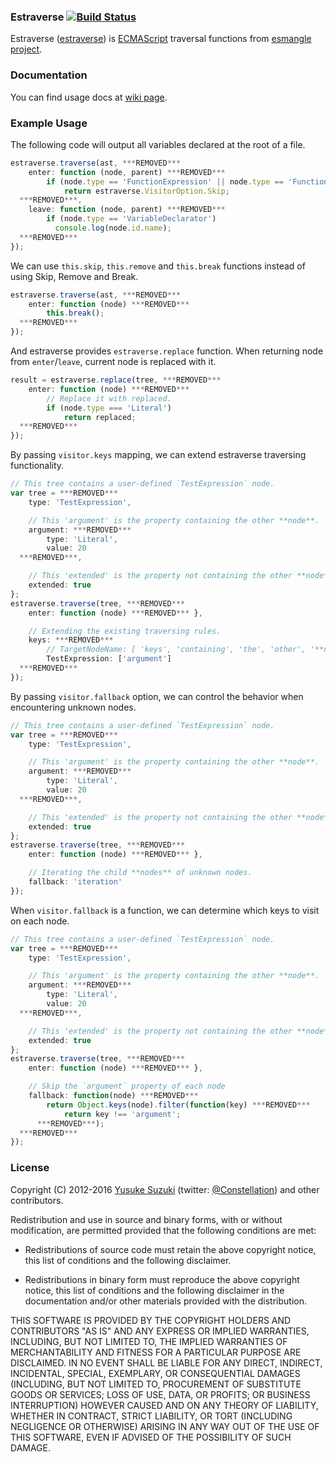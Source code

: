 ### Estraverse [![Build Status](https://secure.travis-ci.org/estools/estraverse.svg)](http://travis-ci.org/estools/estraverse)

Estraverse ([estraverse](http://github.com/estools/estraverse)) is
[ECMAScript](http://www.ecma-international.org/publications/standards/Ecma-262.htm)
traversal functions from [esmangle project](http://github.com/estools/esmangle).

### Documentation

You can find usage docs at [wiki page](https://github.com/estools/estraverse/wiki/Usage).

### Example Usage

The following code will output all variables declared at the root of a file.

```javascript
estraverse.traverse(ast, ***REMOVED***
    enter: function (node, parent) ***REMOVED***
        if (node.type == 'FunctionExpression' || node.type == 'FunctionDeclaration')
            return estraverse.VisitorOption.Skip;
  ***REMOVED***,
    leave: function (node, parent) ***REMOVED***
        if (node.type == 'VariableDeclarator')
          console.log(node.id.name);
  ***REMOVED***
});
```

We can use `this.skip`, `this.remove` and `this.break` functions instead of using Skip, Remove and Break.

```javascript
estraverse.traverse(ast, ***REMOVED***
    enter: function (node) ***REMOVED***
        this.break();
  ***REMOVED***
});
```

And estraverse provides `estraverse.replace` function. When returning node from `enter`/`leave`, current node is replaced with it.

```javascript
result = estraverse.replace(tree, ***REMOVED***
    enter: function (node) ***REMOVED***
        // Replace it with replaced.
        if (node.type === 'Literal')
            return replaced;
  ***REMOVED***
});
```

By passing `visitor.keys` mapping, we can extend estraverse traversing functionality.

```javascript
// This tree contains a user-defined `TestExpression` node.
var tree = ***REMOVED***
    type: 'TestExpression',

    // This 'argument' is the property containing the other **node**.
    argument: ***REMOVED***
        type: 'Literal',
        value: 20
  ***REMOVED***,

    // This 'extended' is the property not containing the other **node**.
    extended: true
};
estraverse.traverse(tree, ***REMOVED***
    enter: function (node) ***REMOVED*** },

    // Extending the existing traversing rules.
    keys: ***REMOVED***
        // TargetNodeName: [ 'keys', 'containing', 'the', 'other', '**node**' ]
        TestExpression: ['argument']
  ***REMOVED***
});
```

By passing `visitor.fallback` option, we can control the behavior when encountering unknown nodes.

```javascript
// This tree contains a user-defined `TestExpression` node.
var tree = ***REMOVED***
    type: 'TestExpression',

    // This 'argument' is the property containing the other **node**.
    argument: ***REMOVED***
        type: 'Literal',
        value: 20
  ***REMOVED***,

    // This 'extended' is the property not containing the other **node**.
    extended: true
};
estraverse.traverse(tree, ***REMOVED***
    enter: function (node) ***REMOVED*** },

    // Iterating the child **nodes** of unknown nodes.
    fallback: 'iteration'
});
```

When `visitor.fallback` is a function, we can determine which keys to visit on each node.

```javascript
// This tree contains a user-defined `TestExpression` node.
var tree = ***REMOVED***
    type: 'TestExpression',

    // This 'argument' is the property containing the other **node**.
    argument: ***REMOVED***
        type: 'Literal',
        value: 20
  ***REMOVED***,

    // This 'extended' is the property not containing the other **node**.
    extended: true
};
estraverse.traverse(tree, ***REMOVED***
    enter: function (node) ***REMOVED*** },

    // Skip the `argument` property of each node
    fallback: function(node) ***REMOVED***
        return Object.keys(node).filter(function(key) ***REMOVED***
            return key !== 'argument';
      ***REMOVED***);
  ***REMOVED***
});
```

### License

Copyright (C) 2012-2016 [Yusuke Suzuki](http://github.com/Constellation)
 (twitter: [@Constellation](http://twitter.com/Constellation)) and other contributors.

Redistribution and use in source and binary forms, with or without
modification, are permitted provided that the following conditions are met:

  * Redistributions of source code must retain the above copyright
    notice, this list of conditions and the following disclaimer.

  * Redistributions in binary form must reproduce the above copyright
    notice, this list of conditions and the following disclaimer in the
    documentation and/or other materials provided with the distribution.

THIS SOFTWARE IS PROVIDED BY THE COPYRIGHT HOLDERS AND CONTRIBUTORS "AS IS"
AND ANY EXPRESS OR IMPLIED WARRANTIES, INCLUDING, BUT NOT LIMITED TO, THE
IMPLIED WARRANTIES OF MERCHANTABILITY AND FITNESS FOR A PARTICULAR PURPOSE
ARE DISCLAIMED. IN NO EVENT SHALL <COPYRIGHT HOLDER> BE LIABLE FOR ANY
DIRECT, INDIRECT, INCIDENTAL, SPECIAL, EXEMPLARY, OR CONSEQUENTIAL DAMAGES
(INCLUDING, BUT NOT LIMITED TO, PROCUREMENT OF SUBSTITUTE GOODS OR SERVICES;
LOSS OF USE, DATA, OR PROFITS; OR BUSINESS INTERRUPTION) HOWEVER CAUSED AND
ON ANY THEORY OF LIABILITY, WHETHER IN CONTRACT, STRICT LIABILITY, OR TORT
(INCLUDING NEGLIGENCE OR OTHERWISE) ARISING IN ANY WAY OUT OF THE USE OF
THIS SOFTWARE, EVEN IF ADVISED OF THE POSSIBILITY OF SUCH DAMAGE.
